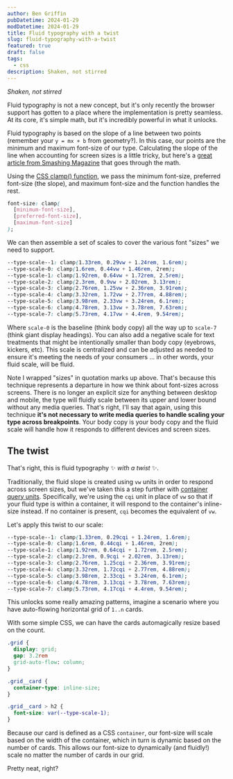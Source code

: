 ```yaml
---
author: Ben Griffin
pubDatetime: 2024-01-29
modDatetime: 2024-01-29
title: Fluid typography with a twist
slug: fluid-typography-with-a-twist
featured: true
draft: false
tags:
  - css
description: Shaken, not stirred
---
```


_Shaken, not stirred_

Fluid typography is not a new concept, but it's only recently the browser support has gotten to a place where the implementation is pretty seamless. At its core, it's simple math, but it's incredibly powerful in what it unlocks.

Fluid typography is based on the slope of a line between two points (remember your `y = mx + b` from geometry?). In this case, our points are the minimum and maximum font-size of our type. Calculating the slope of the line when accounting for screen sizes is a little tricky, but here's a [great article from Smashing Magazine](https://www.smashingmagazine.com/2022/01/modern-fluid-typography-css-clamp/) that goes through the math.

Using the [CSS clamp() function](https://developer.mozilla.org/en-US/docs/Web/CSS/clamp), we pass the minimum font-size, preferred font-size (the slope), and maximum font-size and the function handles the rest.

```css
font-size: clamp(
  [minimum-font-size],
  [preferred-font-size],
  [maximum-font-size]
);
```

We can then assemble a set of scales to cover the various font "sizes" we need to support.

```css
--type-scale--1: clamp(1.33rem, 0.29vw + 1.24rem, 1.6rem);
--type-scale-0: clamp(1.6rem, 0.44vw + 1.46rem, 2rem);
--type-scale-1: clamp(1.92rem, 0.64vw + 1.72rem, 2.5rem);
--type-scale-2: clamp(2.3rem, 0.9vw + 2.02rem, 3.13rem);
--type-scale-3: clamp(2.76rem, 1.25vw + 2.36rem, 3.91rem);
--type-scale-4: clamp(3.32rem, 1.72vw + 2.77rem, 4.88rem);
--type-scale-5: clamp(3.98rem, 2.33vw + 3.24rem, 6.1rem);
--type-scale-6: clamp(4.78rem, 3.13vw + 3.78rem, 7.63rem);
--type-scale-7: clamp(5.73rem, 4.17vw + 4.4rem, 9.54rem);
```

Where `scale-0` is the baseline (think body copy) all the way up to `scale-7` (think giant display headings). You can also add a negative scale for text treatments that might be intentionally smaller than body copy (eyebrows, kickers, etc). This scale is centralized and can be adjusted as needed to ensure it's meeting the needs of your consumers ... in other words, your fluid scale, will be fluid.

Note I wrapped "sizes" in quotation marks up above. That's because this technique represents a departure in how we think about font-sizes across screens. There is no longer an explicit size for anything between desktop and mobile, the type will fluidly scale between its upper and lower bound without any media queries. That's right, I'll say that again, using this technique **it's not necessary to write media queries to handle scaling your type across breakpoints**. Your body copy is your body copy and the fluid scale will handle how it responds to different devices and screen sizes.

## The twist

That's right, this is fluid typography ✨ _with a twist_ ✨.

Traditionally, the fluid slope is created using `vw` units in order to respond across screen sizes, but we've taken this a step further with [container query units](https://developer.mozilla.org/en-US/docs/Web/CSS/CSS_container_queries#container_query_length_units). Specifically, we're using the `cqi` unit in place of `vw` so that if your fluid type is within a container, it will respond to the container's inline-size instead. If no container is present, `cqi` becomes the equivalent of `vw`.

Let's apply this twist to our scale:

```css
--type-scale--1: clamp(1.33rem, 0.29cqi + 1.24rem, 1.6rem);
--type-scale-0: clamp(1.6rem, 0.44cqi + 1.46rem, 2rem);
--type-scale-1: clamp(1.92rem, 0.64cqi + 1.72rem, 2.5rem);
--type-scale-2: clamp(2.3rem, 0.9cqi + 2.02rem, 3.13rem);
--type-scale-3: clamp(2.76rem, 1.25cqi + 2.36rem, 3.91rem);
--type-scale-4: clamp(3.32rem, 1.72cqi + 2.77rem, 4.88rem);
--type-scale-5: clamp(3.98rem, 2.33cqi + 3.24rem, 6.1rem);
--type-scale-6: clamp(4.78rem, 3.13cqi + 3.78rem, 7.63rem);
--type-scale-7: clamp(5.73rem, 4.17cqi + 4.4rem, 9.54rem);
```

This unlocks some really amazing patterns, imagine a scenario where you have auto-flowing horizontal grid of `1..n` cards.

With some simple CSS, we can have the cards automagically resize based on the count.

```css
.grid {
  display: grid;
  gap: 3.2rem
  grid-auto-flow: column;
}

.grid__card {
  container-type: inline-size;
}

.grid__card > h2 {
  font-size: var(--type-scale-1);
}
```

Because our card is defined as a CSS `container`, our font-size will scale based on the width of the container, which in turn is dynamic based on the number of cards. This allows our font-size to dynamically (and fluidly!) scale no matter the number of cards in our grid.

Pretty neat, right?
